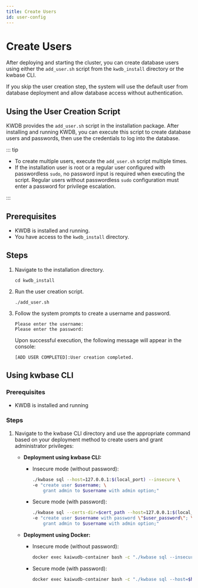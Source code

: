 ```yaml
---
title: Create Users
id: user-config
---
```


# Create Users

After deploying and starting the cluster, you can create database users using either the `add_user.sh` script from the `kwdb_install` directory or the kwbase CLI.

If you skip the user creation step, the system will use the default user from database deployment and allow database access without authentication.

## Using the User Creation Script

KWDB provides the `add_user.sh` script in the installation package. After installing and running KWDB, you can execute this script to create database users and passwords, then use the credentials to log into the database.

::: tip

- To create multiple users, execute the `add_user.sh` script multiple times.
- If the installation user is root or a regular user configured with passwordless `sudo`, no password input is required when executing the script. Regular users without passwordless `sudo` configuration must enter a password for privilege escalation.

:::

## Prerequisites

- KWDB is installed and running.
- You have access to the `kwdb_install` directory.

## Steps

1. Navigate to the installation directory.

   ```shell
   cd kwdb_install
   ```

2. Run the user creation script.

    ```shell
    ./add_user.sh
    ```

3. Follow the system prompts to create a username and password.

    ```shell
    Please enter the username:
    Please enter the password:
    ```

    Upon successful execution, the following message will appear in the console:

    ```shell
    [ADD USER COMPLETED]:User creation completed.
    ```

## Using kwbase CLI

### Prerequisites

- KWDB is installed and running

### Steps

1. Navigate to the kwbase CLI directory and use the appropriate command based on your deployment method to create users and grant administrator privileges:

   - **Deployment using kwbase CLI:**

        - Insecure mode (without password):

            ```bash
            ./kwbase sql --host=127.0.0.1:$(local_port) --insecure \
            -e "create user $username; \
                grant admin to $username with admin option;"
            ```

        - Secure mode (with password):

            ```bash
            ./kwbase sql --certs-dir=$cert_path --host=127.0.0.1:$(local_port) \
            -e "create user $username with password \"$user_password\"; \
                grant admin to $username with admin option;"
            ```

    - **Deployment using Docker:**

        - Insecure mode (without password):

            ```bash
            docker exec kaiwudb-container bash -c "./kwbase sql --insecure --host=$host_ip -e \"create user $username;grant admin to $username with admin option;\""
            ```

        - Secure mode (with password):

            ```bash
            docker exec kaiwudb-container bash -c "./kwbase sql --host=$host_ip --certs-dir=$cert_path -e \"create user $username with password \\\"$user_password\\\";grant admin to $username with admin option;\""
            ```